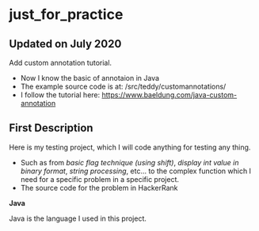# just_for_practice

## Updated on July 2020

Add custom annotation tutorial.

- Now I know the basic of annotaion in Java
- The example source code is at: /src/teddy/customannotations/
- I follow the tutorial here: https://www.baeldung.com/java-custom-annotation

## First Description

Here is my testing project, which I will code anything for testing any thing. 

- Such as from *basic flag technique (using shift)*, *display int value in binary format*, *string processing*, etc... to the complex function which I need for a specific problem in a specific project.
- The source code for the problem in HackerRank

**Java**

Java is the language I used in this project.
